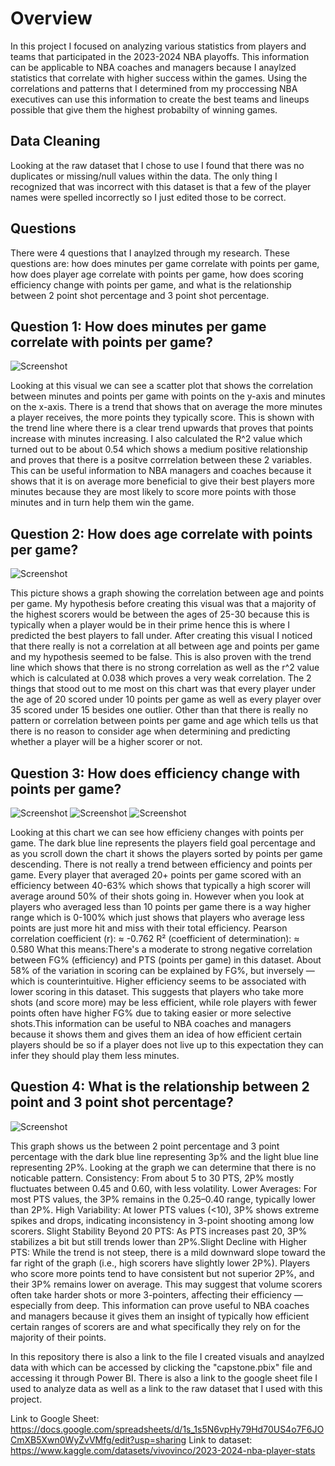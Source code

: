 # Overview

In this project I focused on analyzing various statistics from players and teams that participated in the 2023-2024 NBA playoffs. This information can be applicable to NBA coaches and managers because I anaylzed statistics that correlate with higher success within the games. Using the correlations and patterns that I determined from my proccessing NBA executives can use this information to create the best teams and lineups possible that give them the highest probabilty of winning games. 

## Data Cleaning

Looking at the raw dataset that I chose to use I found that there was no duplicates or missing/null values within the data. The only thing I recognized that was incorrect with this dataset is that a few of the player names were spelled incorrectly so I just edited those to be correct.

## Questions

There were 4 questions that I anaylzed through my research. These questions are: how does minutes per game correlate with points per game, how does player age correlate with points per game, how does scoring efficiency change with points per game, and what is the relationship between 2 point shot percentage and 3 point shot percentage.

## Question 1: How does minutes per game correlate with points per game?

![Screenshot](https://github.com/Tommy-Fugal/capstone/blob/main/MPG-PPG)

Looking at this visual we can see a scatter plot that shows the correlation between minutes and points per game with points on the y-axis and minutes on the x-axis. There is a trend that shows that on average the more minutes a player receives, the more points they typically score. This is shown with the trend line where there is a clear trend upwards that proves that points increase with minutes increasing. I also calculated the R^2 value which turned out to be about 0.54 which shows a medium positive relationship and proves that there is a positve corrrelation between these 2 variables. This can be useful information to NBA managers and coaches because it shows that it is on average more beneficial to give their best players more minutes because they are most likely to score more points with those minutes and in turn help them win the game.

## Question 2: How does age correlate with points per game?

![Screenshot](https://github.com/Tommy-Fugal/capstone/blob/main/AGE-PPG)

This picture shows a graph showing the correlation between age and points per game. My hypothesis before creating this visual was that a majority of the highest scorers would be between the ages of 25-30 because this is typically when a player would be in their prime hence this is where I predicted the best players to fall under. After creating this visual I noticed that there really is not a correlation at all between age and points per game and my hypothesis seemed to be false. This is also proven with the trend line which shows that there is no strong correlation as well as the r^2 value which is calculated at 0.038 which proves a very weak correlation. The 2 things that stood out to me most on this chart was that every player under the age of 20 scored under 10 points per game as well as every player over 35 scored under 15 besides one outlier. Other than that there is really no pattern or correlation between points per game and age which tells us that there is no reason to consider age when determining and predicting whether a player will be a higher scorer or not.

## Question 3: How does efficiency change with points per game?

![Screenshot](https://github.com/Tommy-Fugal/capstone/blob/main/EFF-PPG1)
![Screenshot](https://github.com/Tommy-Fugal/capstone/blob/main/EFF-PPG2)
![Screenshot](https://github.com/Tommy-Fugal/capstone/blob/main/EFF-PPG3)


Looking at this chart we can see how efficieny changes with points per game. The dark blue line represents the players field goal percentage and as you scroll down the chart it shows the players sorted by points per game descending. There is not really a trend between efficiency and points per game. Every player that averaged 20+ points per game scored with an efficiency between 40-63% which shows that typically a high scorer will average around 50% of their shots going in. However when you look at players who averaged less than 10 points per game there is a way higher range which is 0-100% which just shows that players who average less points are just more hit and miss with their total efficiency. 
Pearson correlation coefficient (r): ≈ -0.762
R² (coefficient of determination): ≈ 0.580
What this means:There's a moderate to strong negative correlation between FG% (efficiency) and PTS (points per game) in this dataset. About 58% of the variation in scoring can be explained by FG%, but inversely — which is counterintuitive. Higher efficiency seems to be associated with lower scoring in this dataset. This suggests that players who take more shots (and score more) may be less efficient, while role players with fewer points often have higher FG% due to taking easier or more selective shots.This information can be useful to NBA coaches and managers because it shows them and gives them an idea of how efficient certain players should be so if a player does not live up to this expectation they can infer they should play them less minutes.

## Question 4: What is the relationship between 2 point and 3 point shot percentage?

![Screenshot](https://github.com/Tommy-Fugal/capstone/blob/main/2P-3P)

This graph shows us the  between 2 point percentage and 3 point percentage with the dark blue line representing 3p% and the light blue line representing 2P%. Looking at the graph we can determine that there is no noticable pattern. Consistency: From about 5 to 30 PTS, 2P% mostly fluctuates between 0.45 and 0.60, with less volatility. Lower Averages: For most PTS values, the 3P% remains in the 0.25–0.40 range, typically lower than 2P%. High Variability: At lower PTS values (<10), 3P% shows extreme spikes and drops, indicating inconsistency in 3-point shooting among low scorers. Slight Stability Beyond 20 PTS: As PTS increases past 20, 3P% stabilizes a bit but still trends lower than 2P%.Slight Decline with Higher PTS: While the trend is not steep, there is a mild downward slope toward the far right of the graph (i.e., high scorers have slightly lower 2P%). Players who score more points tend to have consistent but not superior 2P%, and their 3P% remains lower on average. This may suggest that volume scorers often take harder shots or more 3-pointers, affecting their efficiency — especially from deep. This information can prove useful to NBA coaches and managers because it gives them an insight of typically how efficient certain ranges of scorers are and what specifically they rely on for the majority of their points.

In this repository there is also a link to the file I created visuals and anaylzed data with which can be accessed by clicking the "capstone.pbix" file and accessing it through Power BI. There is also a link to the google sheet file I used to analyze data as well as a link to the raw dataset that I used with this project.

Link to Google Sheet: https://docs.google.com/spreadsheets/d/1s_1s5N6vpHy79Hd70US4o7F6JOCmXB5Xwn0WyZvVMfg/edit?usp=sharing
Link to dataset: https://www.kaggle.com/datasets/vivovinco/2023-2024-nba-player-stats
